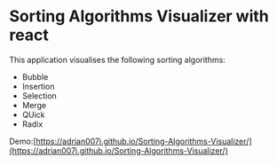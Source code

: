 # Sorting Algorithms Visualizer with react

This application visualises the following sorting algorithms:
- Bubble 
- Insertion
- Selection
- Merge
- QUick
- Radix
 
Demo:[https://adrian007i.github.io/Sorting-Algorithms-Visualizer/](https://adrian007i.github.io/Sorting-Algorithms-Visualizer/)
